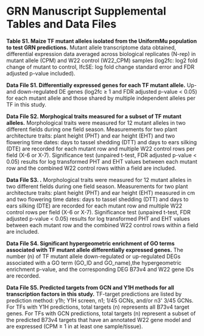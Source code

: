 # GRN Manuscript Supplemental Tables and Data Files

**Table S1. Maize TF mutant alleles isolated from the UniformMu population to test GRN predictions.** Mutant allele transcriptome data obtained, differential expression data averaged across biological replicates (N-rep) in mutant allele (CPM) and W22 control (W22_CPM) samples (log2fc: log2 fold change of mutant to control, lfcSE: log fold change standard error and FDR adjusted p-value included). 

**Data File S1. Differentially expressed genes for each TF mutant allele.** Up- and down-regulated DE genes (log2fc ≥ 1 and FDR adjusted p-value < 0.05) for each mutant allele and those shared by multiple independent alleles per TF in this study.

**Data File S2. Morphogical traits measured for a subset of TF mutant alleles.** Morphological traits were measured for 12 mutant alleles in two different fields during one field season. Measurements for two plant architecture traits: plant height (PHT) and ear height (EHT) and two flowering time dates: days to tassel shedding (DTT) and days to ears silking (DTE) are recorded for each mutant row and multiple W22 control rows per field (X-6 or X-7). Significance test (unpaired t-test, FDR adjusted p-value < 0.05) results for log transformed PHT and EHT values between each mutant row and the combined W22 control rows within a field are included. 

**Data File S3. .** Morphological traits were measured for 12 mutant alleles in two different fields during one field season. Measurements for two plant architecture traits: plant height (PHT) and ear height (EHT) measured in cm and two flowering time dates: days to tassel shedding (DTT) and days to ears silking (DTE) are recorded for each mutant row and multiple W22 control rows per field (X-6 or X-7). Significance test (unpaired t-test, FDR adjusted p-value < 0.05) results for log transformed PHT and EHT values between each mutant row and the combined W22 control rows within a field are included. 

**Data File S4. Significant hypergeometric enrichment of GO terms associated with TF mutant allele differentially expressed genes.** The number (n) of TF mutant allele down-regulated or up-regulated DEGs associated with a GO term (GO_ID and GO_name),the hypergeometric enrichment p-value, and the corresponding DEG B73v4 and W22 gene IDs are recorded. 

**Data File S5. Predicted targets from GCN and Y1H methods for all transcription factors in this study.** TF-target predictions are listed by prediction method: y1h; Y1H screen, n1; 1/45 GCNs, and/or n3' 3/45 GCNs. For TFs with Y1H predictions, total targets (n) represents all B73v4 target genes. For TFs with GCN predictions, total targets (n) represent a subset of the predicted B73v4 targets that have an annotated W22 gene model and are expressed (CPM ≥ 1 in at least one sample/tissue). 

